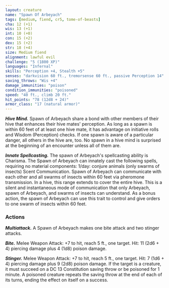 ```yaml
---
layout: creature
name: "Spawn Of Arbeyach"
tags: [medium, fiend, cr5, tome-of-beasts]
cha: 12 (+1)
wis: 13 (+1)
int: 10 (+0)
con: 15 (+2)
dex: 15 (+2)
str: 18 (+4)
size: Medium fiend
alignment: lawful evil
challenge: "5 (1800 XP)"
languages: "Infernal"
skills: "Perception +4, Stealth +5"
senses: "darkvision 60 ft., tremorsense 60 ft., passive Perception 14"
saving_throws: "Wis +4"
damage_immunities: "poison"
condition_immunities: "poisoned"
speed: "40 ft., climb 20 ft."
hit_points: "78 (12d8 + 24)"
armor_class: "17 (natural armor)"
---
```


***Hive Mind.*** Spawn of Arbeyach share a bond with other members of their hive that enhances their hive mates' perception. As long as a spawn is within 60 feet of at least one hive mate, it has advantage on initiative rolls and Wisdom (Perception) checks. If one spawn is aware of a particular danger, all others in the hive are, too. No spawn in a hive mind is surprised at the beginning of an encounter unless all of them are.

***Innate Spellcasting.*** The spawn of Arbeyach's spellcasting ability is Charisma. The Spawn of Arbeyach can innately cast the following spells, requiring no material components: 1/day: conjure animals (only swarms of insects) Scent Communication. Spawn of Arbeyach can communicate with each other and all swarms of insects within 60 feet via pheromone transmission. In a hive, this range extends to cover the entire hive. This is a silent and instantaneous mode of communication that only Arbeyach, spawn of Arbeyach, and swarms of insects can understand. As a bonus action, the spawn of Arbeyach can use this trait to control and give orders to one swarm of insects within 60 feet.

### Actions

***Multiattack.*** A Spawn of Arbeyach makes one bite attack and two stinger attacks.

***Bite.*** Melee Weapon Attack: +7 to hit, reach 5 ft., one target. Hit: 11 (2d6 + 4) piercing damage plus 4 (1d8) poison damage.

***Stinger.*** Melee Weapon Attack: +7 to hit, reach 5 ft., one target. Hit: 7 (1d6 + 4) piercing damage plus 9 (2d8) poison damage. If the target is a creature, it must succeed on a DC 13 Constitution saving throw or be poisoned for 1 minute. A poisoned creature repeats the saving throw at the end of each of its turns, ending the effect on itself on a success.

